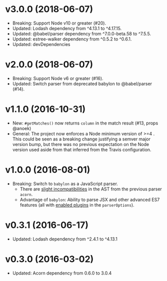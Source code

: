 v3.0.0 (2018-06-07)
===================
- Breaking: Support Node v10 or greater (#20).
- Updated: Lodash dependency from ^4.13.1 to ^4.17.15.
- Updated: @babel/parser dependency from ^7.0.0-beta.58 to ^7.5.5.
- Updated: estree-walker dependency from ^0.5.2 to ^0.6.1.
- Updated: devDependencies

v2.0.0 (2018-06-07)
===================
- Breaking: Support Node v6 or greater (#16).
- Updated: Switch parser from deprecated babylon to @babel/parser (#14).

v1.1.0 (2016-10-31)
===================
- New: `#getMatches()` now returns `column` in the match result (#13, props @anoek)
- General: The project now enforces a Node minimum version of >=4 . This could
be seen as a breaking change justifying a semver major version bump, but there
was no previous expectation on the Node version used aside from that inferred 
from the Travis configuration.

v1.0.0 (2016-08-01)
===================
- Breaking: Switch to `babylon` as a JavaScript parser.
  - There are [slight incompatibilities](https://www.npmjs.com/package/babylon#output) in the AST from the previous parser `acorn`.
  - Advantage of `babylon`: Ability to parse JSX and other advanced ES7 features (all with [enabled plugins](https://www.npmjs.com/package/babylon#plugins) in the `parserOptions`).

v0.3.1 (2016-06-17)
===================
- Updated: Lodash dependency from ^2.4.1 to ^4.13.1

v0.3.0 (2016-03-02)
===================
- Updated: Acorn dependency from 0.6.0 to 3.0.4
